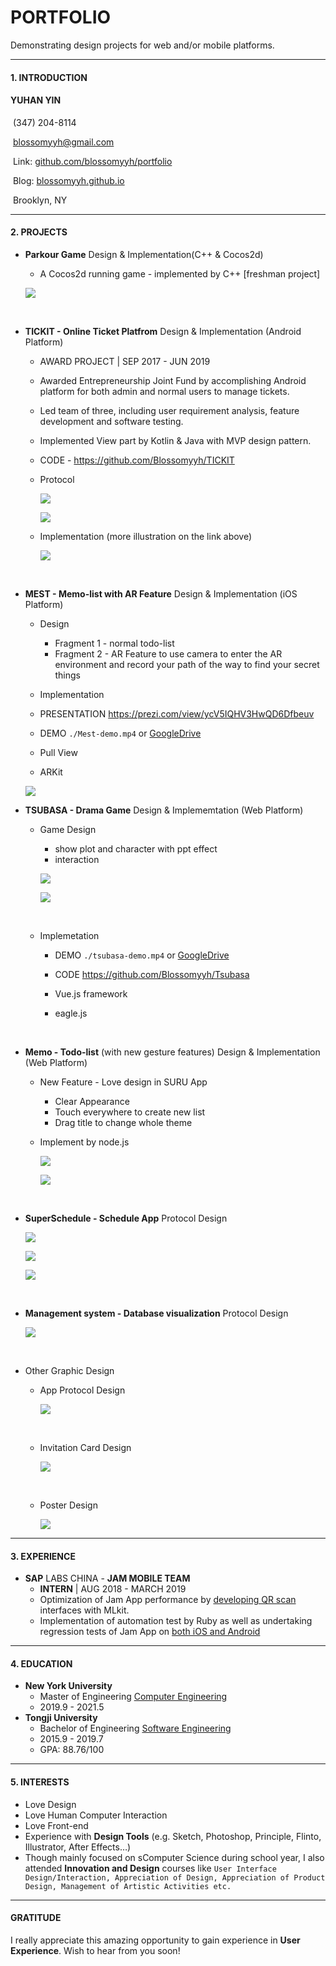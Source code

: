 # PORTFOLIO

Demonstrating design projects for web and/or mobile platforms.

----

#### 1. INTRODUCTION

####       **YUHAN YIN**

​	(347) 204-8114

​	blossomyyh@gmail.com

​	Link: [github.com/blossomyyh/portfolio](https://github.com/blossomyyh/portfolio)

​	Blog: [blossomyyh.github.io](https://blossomyyh.github.io)

​	Brooklyn, NY

-----

#### 2. PROJECTS

- **Parkour Game** Design & Implementation(C++ & Cocos2d)

  - A Cocos2d running game - implemented by C++ [freshman project]

  ![](./src/ParkourGame.png)

  ​

- **TICKIT - Online Ticket Platfrom** Design & Implementation  (Android Platform)

  - AWARD PROJECT | SEP 2017 - JUN 2019

  - Awarded Entrepreneurship Joint Fund by accomplishing Android platform for both admin and normal users to manage tickets.

  - Led team of three, including user requirement analysis, feature development and software testing.

  - Implemented View part by Kotlin & Java with MVP design pattern.

  - CODE - <https://github.com/Blossomyyh/TICKIT>

  - Protocol

    ![](./src/tickitp1.png)

    ![](./src/tickitp2.png)

  - Implementation (more illustration on the link above)

    ![](./src/tickiti1.png)

    ​

- **MEST - Memo-list with AR Feature** Design & Implementation  (iOS Platform)

  - Design

    - Fragment 1 - normal todo-list
    - Fragment 2 - AR Feature to use camera to enter the AR environment and record your path of the way to find your secret things

  -  Implementation

    - PRESENTATION  https://prezi.com/view/ycV5IQHV3HwQD6Dfbeuv
    - DEMO  `./Mest-demo.mp4` or [GoogleDrive](https://drive.google.com/file/d/1AfqG6D-o5UkfBPb9Rmh7v3TJXSz2ZZv6/view?usp=sharing)
    - Pull View
    - ARKit

    ![](./src/mest.png)

- **TSUBASA - Drama Game** Design & Implememtation  (Web Platform)

  - Game Design

    - show plot and character with ppt effect 
    - interaction 

    ![](./src/plot1.png)

    ![](./src/plot2.png)

    ​

  - Implemetation 

    - DEMO `./tsubasa-demo.mp4` or [GoogleDrive](https://drive.google.com/file/d/1UUo7E0S2Qwd5g5fcAD-Vp-hq_8qjEjRd/view?usp=sharing)

    - CODE  <https://github.com/Blossomyyh/Tsubasa>

    - Vue.js  framework

    - eagle.js

      ​

- **Memo - Todo-list** (with new gesture features) Design & Implementation  (Web Platform)

  - New Feature - Love design in SURU App 

    - Clear Appearance
    - Touch everywhere to create new list
    - Drag title to change whole theme

  - Implement by node.js

    ![](/Users/yuhanyin/portfolio/src/mest1.png)

    ![](/Users/yuhanyin/portfolio/src/mest2.png)

    ​

- **SuperSchedule - Schedule App** Protocol Design

  ![](./src/c1.png)

  ![](./src/c2.png)

  ![](./src/c3.png)

  ​

- **Management system - Database visualization** Protocol Design

  ![](./src/manage.png)

  ​

- Other Graphic Design

  - App Protocol Design

    ![](./src/a1.png)

    ​

  - Invitation Card Design

    ![](./src/a2.png)

    ​

  - Poster Design

    ![](./src/a3.png)

----

#### 3. EXPERIENCE

- **SAP** LABS CHINA - **JAM MOBILE TEAM**
  - **INTERN** | AUG 2018 - MARCH 2019
  - Optimization of Jam App performance by <u>developing QR scan</u> interfaces with MLkit.
  - Implementation of automation test by Ruby as well as undertaking regression tests of Jam App on <u>both iOS and Android</u>

------

#### 4. EDUCATION

- **New York University**
  - Master of Engineering <u>Computer Engineering</u>
  - 2019.9 - 2021.5
- **Tongji University**
  - Bachelor of Engineering <u>Software Engineering</u>
  - 2015.9 - 2019.7 
  - GPA: 88.76/100

----

#### 5. INTERESTS

- Love Design
- Love Human Computer Interaction
- Love Front-end
- Experience with **Design Tools** (e.g. Sketch, Photoshop, Principle, Flinto, Illustrator, After Effects…)
- Though mainly focused on sComputer Science during school year, I also attended **Innovation and Design** courses like `User Interface Design/Interaction, Appreciation of Design, Appreciation of Product Design, Management of Artistic Activities etc.`

-----

#### GRATITUDE

I really appreciate this amazing opportunity to gain experience in **User Experience**. Wish to hear from you soon!